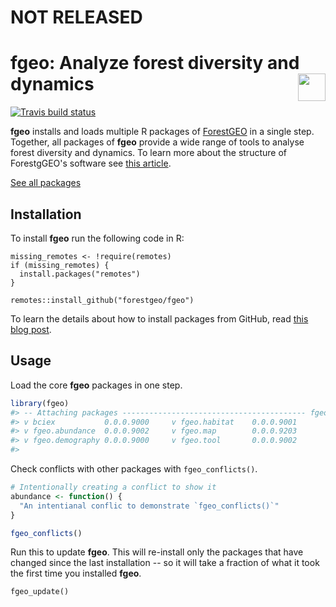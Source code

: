 
<!-- README.md is generated from README.Rmd. Please edit that file -->
NOT RELEASED
============

fgeo: Analyze forest diversity and dynamics <img src="https://i.imgur.com/39pvr4n.png" align="right" height=44 />
=================================================================================================================

[![Travis build status](https://travis-ci.org/forestgeo/fgeo.svg?branch=master)](https://travis-ci.org/forestgeo/fgeo)

**fgeo** installs and loads multiple R packages of [ForestGEO](http://www.forestgeo.si.edu/) in a single step. Together, all packages of **fgeo** provide a wide range of tools to analyse forest diversity and dynamics. To learn more about the structure of ForestgGEO's software see [this article](https://goo.gl/c5X6qk).

[See all packages](https://forestgeo.github.io/fgeo/reference/index.html)

Installation
------------

To install **fgeo** run the following code in R:

    missing_remotes <- !require(remotes)
    if (missing_remotes) {
      install.packages("remotes")
    }

    remotes::install_github("forestgeo/fgeo")

To learn the details about how to install packages from GitHub, read [this blog post](https://goo.gl/dQKEeg).

Usage
-----

Load the core **fgeo** packages in one step.

``` r
library(fgeo)
#> -- Attaching packages ----------------------------------------- fgeo 0.0.0.9000 --
#> v bciex           0.0.0.9000     v fgeo.habitat    0.0.0.9001
#> v fgeo.abundance  0.0.0.9002     v fgeo.map        0.0.0.9203
#> v fgeo.demography 0.0.0.9000     v fgeo.tool       0.0.0.9002
#> 
```

Check conflicts with other packages with `fgeo_conflicts()`.

``` r
# Intentionally creating a conflict to show it
abundance <- function() {
  "An intentianal conflic to demonstrate `fgeo_conflicts()`"
}

fgeo_conflicts()
```

Run this to update **fgeo**. This will re-install only the packages that have changed since the last installation -- so it will take a fraction of what it took the first time you installed **fgeo**.

    fgeo_update()
